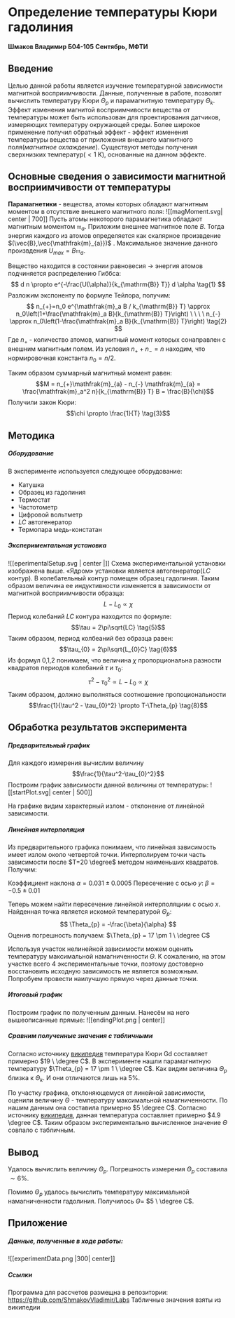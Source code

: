 # Определение температуры Кюри гадолиния
**Шмаков Владимир Б04-105**
**Сентябрь, МФТИ**

## Введение
Целью данной работы является изучение температурной зависимости магнитной восприимчивости. Данные, полученные в работе, позволят вычислить температуру Кюри $\Theta_{p}$ и парамагнитную температуру $\Theta_{k}$. 
Эффект изменения магнитой восприимчивости вещества от температуры может быть использован для проектирования датчиков, измеряющих температуру окружающей среды. 
Более широкое применение получил обратный эффект - эффект изменения температуры вещества от приложения внешнего магнитного поля(*магнитное охлаждение*). Существуют методы получения сверхнизких температур($<1 \ \text{K}$), основанные на данном эффекте. 

## Основные сведения о зависимости магнитной восприимчивости от температуры
**Парамагнетики** - вещества, атомы которых обладают магнитным моментом в отсутствие внешнего магнитного поля:
![[magMoment.svg| center | 700]]
Пусть атомы некоторого парамагнетика обладают магнитным моментом $\mathfrak{m}_{a}$.  Приложим внешнее магнитное поле $B$. Тогда энергия каждого из атомов определяется как скалярное произвдение $(\vec{B},\vec{\mathfrak{m}_{a}})$ . Максимальное значение данного произвдения $U_{max} = B\mathfrak{m}_{a}$. 

Вещество находится в состоянии равновесия → энергия атомов подчиняется распределению Гиббса:
$$
d n \propto e^{-\frac{U(\alpha)}{k_{\mathrm{B}} T}} d \alpha \tag{1}
$$
Разложим экспоненту по формуле Тейлора, получим:
$$
n_{+}=n_0 e^{\mathfrak{m}_a B / k_{\mathrm{B}} T} \approx n_0\left(1+\frac{\mathfrak{m}_a B}{k_{\mathrm{B}} T}\right) \ \ \ \
n_{-} \approx n_0\left(1-\frac{\mathfrak{m}_a B}{k_{\mathrm{B}} T}\right) \tag{2}
$$
Где $n_{+}$ - количество атомов, магнитный момент которых сонаправлен с внешним магнитным полем.
Из условия $n_{+}+n_{-} = n$ находим, что нормировочная константа $n_{0} = n/2$. 

Таким образом суммарный магнитный момент равен: 
$$M = n_{+}\mathfrak{m}_{a} - n_{-} \mathfrak{m}_{a} = \frac{\mathfrak{m}_a^2 n}{k_{\mathrm{B}} T} B = \frac{B}{\chi}$$
Получили закон Кюри:$$\chi \propto \frac{1}{T} \tag{3}$$

## Методика
##### Оборудование
В эксперименте используется следующее оборудование:
- Катушка
- Образец из гадолиния
- Термостат
- Частотометр
- Цифровой вольтметр
- $LC$ автогенератор
- Термопара медь-констатан
##### Экспериментальная установка
![[eperimentalSetup.svg  | center |]] 
Схема экспериментальной установки изображена выше. 
«Ядром» установки является автогенератор($LC$ контур). В колебательный контур помещен образец гадолиния. Таким образом величина ее индуктивности изменяется в зависимости от  магнитной восприимчивости образца:$$L-L_{0} \propto \chi \tag{4}$$
Период колебаний $LC$ контура находится по формуле:$$\tau = 2\pi\sqrt{LC} \tag{5}$$
Таким образом, период колбеаний без образца равен:
$$\tau_{0} = 2\pi\sqrt{L_{0}C} \tag{6}$$
Из формул 0,1,2 понимаем, что величина $\chi$ пропорциональна разности квадратов периодов колебаний $\tau$ и $\tau_{0}$:
$$\tau^2 - \tau_{0}^2 \propto L - L_{0} \propto \chi \tag{7}$$
Таким образом, должно выполняться соотношение пропоциональности
$$\frac{1}{\tau^2 - \tau_{0}^2} \propto T-\Theta_{p} \tag{8}$$
## Обработка результатов эксперимента
##### Предварительный график
Для каждого измерения вычислим величину $$\frac{1}{\tau^2-\tau_{0}^2}$$
Построим график зависимости данной величины от температуры:
![[startPlot.svg| center | 500]]

На графике видим характерный излом - отклонение от линейной зависимости.

##### Линейная интерполяция
Из предварительного графика понимаем, что линейная зависимость имеет излом около четвертой точки. Интерполируем точки часть зависимости после $T=20 \degree$ методом наименьших квадратов. Получим:

Коэффициент наклона $\alpha = 0.031 \pm 0.0005$
Пересечение с осью $y$: $\beta = -0.5 \pm 0.01$

Теперь можем найти пересечение линейной интерполяциии с осью $x$. Найденная точка является искомой температурой $\Theta_{p}$:
$$
\Theta_{p} = -\frac{\beta}{\alpha}
$$
Оценив погрешность получаем: $\Theta_{p} = 17 \pm 1 \ \degree C$

Используя участок нелинейной зависимости можем оценить температуру максимальной намагниченности $\Theta$. К сожалению, на этом участке всего 4 экспериментальные точки, поэтому достоверно восстановить исходную зависимость не является возможным. Попробуем провести наилучшую прямую через данные точки. 
##### Итоговый график
Построим график по полученным данным. Нанесём на него вышеописанные прямые:
![[endingPlot.png | center]]
##### Сравним полученные значения с табличными 
Согласно источнику [википедия](https://ru.wikipedia.org/wiki/%D0%A2%D0%BE%D1%87%D0%BA%D0%B0_%D0%9A%D1%8E%D1%80%D0%B8#:~:text=%D0%A2%D0%BE%CC%81%D1%87%D0%BA%D0%B0%20%D0%9A%D1%8E%D1%80%D0%B8%CC%81%2C%20%D0%B8%D0%BB%D0%B8%20%D1%82%D0%B5%D0%BC%D0%BF%D0%B5%D1%80%D0%B0%D1%82%D1%83%CC%81%D1%80%D0%B0%20%D0%9A%D1%8E%D1%80%D0%B8%CC%81,%D0%9A%D1%8E%D1%80%D0%B8) температура Кюри Gd составляет примерно $19 \ \degree C$. 
В эксперименте нашли парамагнитную температуру $\Theta_{p} = 17 \pm 1 \ \degree C$. 
Как видим величина $\Theta_{p}$ близка к $\Theta_{k}$. И они отличаются лишь на $5 \%$. 

По участку графика, отклоняющемуся от линейной зависимости, оценили величину $\Theta$ - температуру максимальной намагниченности. По нашим данным она составила примерно $5 \degree C$. Согласно источнику [википедия](https://ru.wikipedia.org/wiki/%D0%93%D0%B0%D0%B4%D0%BE%D0%BB%D0%B8%D0%BD%D0%B8%D0%B9), данная температура составляет примерно $4.9 \degree C$. 
Таким образом экспериментально вычисленное значение $\Theta$ совпало с табличным.

## Вывод
Удалось вычислить величину $\Theta_{p}$. Погрешность измерения $\Theta_{p}$ составила $\sim 6\%$. 

Помимо $\Theta_{p}$ удалось вычислить температуру максимальной намагниченности гадолиния. Получилось $\Theta =$ $5 \ \degree C$.


## Приложение
##### Данные, полученные в ходе работы:
![[experimentData.png |300| center]]

##### Ссылки
Программа для рассчетов размещна в репозитории: https://github.com/ShmakovVladimir/Labs
Табличные значения взяты из википедии

